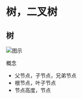 # 树，二叉树



## 树

![图示](https://static001.geekbang.org/resource/image/b7/29/b7043bf29a253bb36221eaec62b2e129.jpg)

概念

- 父节点，子节点，兄弟节点
- 根节点，叶子节点
- 节点高度，节点

